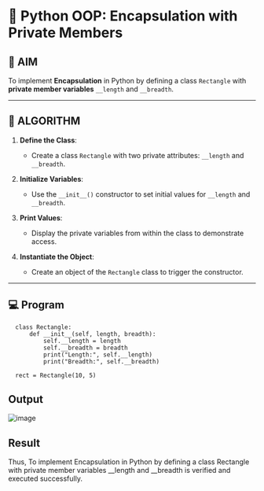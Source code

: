 # 🐍 Python OOP: Encapsulation with Private Members

## 🎯 AIM

To implement **Encapsulation** in Python by defining a class `Rectangle` with **private member variables** `__length` and `__breadth`.

---

## 🧠 ALGORITHM

1. **Define the Class**:
   - Create a class `Rectangle` with two private attributes: `__length` and `__breadth`.

2. **Initialize Variables**:
   - Use the `__init__()` constructor to set initial values for `__length` and `__breadth`.

3. **Print Values**:
   - Display the private variables from within the class to demonstrate access.

4. **Instantiate the Object**:
   - Create an object of the `Rectangle` class to trigger the constructor.

---

## 💻 Program
      class Rectangle:
          def __init__(self, length, breadth):
              self.__length = length
              self.__breadth = breadth
              print("Length:", self.__length)
              print("Breadth:", self.__breadth)
      
      rect = Rectangle(10, 5)

## Output
![image](https://github.com/user-attachments/assets/b3742ae5-b970-4f11-8804-97c0a9dec802)

## Result
Thus, To implement Encapsulation in Python by defining a class Rectangle with private member variables __length and __breadth is verified and executed successfully.

